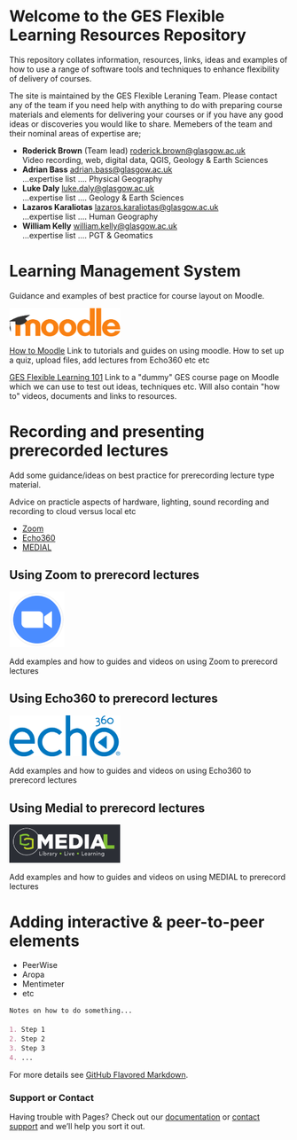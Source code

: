 # Welcome to the GES Flexible Learning Resources Repository

This repository collates information, resources, links, ideas and examples of how to use a range of software tools and techniques to enhance flexibility of delivery of courses.

The site is maintained by the GES Flexible Leraning Team. Please contact any of the team if you need help with anything to do with preparing course materials and elements for delivering your courses or if you have any good ideas or discoveries you would like to share. Memebers of the team and their nominal areas of expertise are;

- **Roderick Brown** (Team lead) <roderick.brown@glasgow.ac.uk> <br>
Video recording, web, digital data, QGIS, Geology & Earth Sciences
- **Adrian Bass** <adrian.bass@glasgow.ac.uk> <br>
...expertise list .... Physical Geography
- **Luke Daly** <luke.daly@glasgow.ac.uk> <br>
...expertise list .... Geology & Earth Sciences
- **Lazaros Karaliotas** <lazaros.karaliotas@glasgow.ac.uk> <br>
...expertise list .... Human Geography
- **William Kelly** <william.kelly@glasgow.ac.uk> <br>
...expertise list .... PGT & Geomatics

# Learning Management System   
Guidance and examples of best practice for course layout on Moodle.

<img src="images/Moodle-Logo-RGBweb.png" alt="drawing" width="200"/>

[How to Moodle](https://moodle.gla.ac.uk/course/view.php?id=11911) Link to tutorials and guides on using moodle. How to set up a quiz, upload files, add lectures from Echo360 etc etc

[GES Flexible Learning 101](https://moodle.gla.ac.uk/course/view.php?id=19809) Link to a "dummy" GES course page on Moodle which we can use to test out ideas, techniques etc. Will also contain "how to" videos, documents and links to resources.

# Recording and presenting prerecorded lectures
Add some guidance/ideas on best practice for prerecording lecture type material. 

Advice on practicle aspects of hardware, lighting, sound recording and recording to cloud versus local etc

- [Zoom](https://support.zoom.us/hc/en-us)
- [Echo360](https://www.gla.ac.uk/myglasgow/anywhere/onlineteaching/usingecho360/)
- [MEDIAL](https://www.medial.com/)

## Using Zoom to prerecord lectures
<img src="images/zoom_logo_camera.png" alt="Zoom" width="100"/>

Add examples and how to guides and videos on using Zoom to prerecord lectures

## Using Echo360 to prerecord lectures
<img src="images/echo360_logo_noTag.blu_.png" alt="Echo360" width="200"/>

Add examples and how to guides and videos on using Echo360 to prerecord lectures

## Using Medial to prerecord lectures
<img src="images/medial_logo.png" alt="Medial" width="200"/>

Add examples and how to guides and videos on using MEDIAL to prerecord lectures

# Adding interactive & peer-to-peer elements
- PeerWise
- Aropa
- Mentimeter
- etc

```markdown
Notes on how to do something...

1. Step 1
2. Step 2
3. Step 3
4. ...
```

For more details see [GitHub Flavored Markdown](https://guides.github.com/features/mastering-markdown/).


### Support or Contact

Having trouble with Pages? Check out our [documentation](https://help.github.com/categories/github-pages-basics/) or [contact support](https://github.com/contact) and we’ll help you sort it out.
